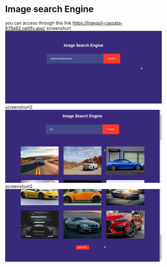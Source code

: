 # Image search Engine
you can access through this link
https://tranquil-cassata-679a92.netlify.app/
screenshort
![Alt text](/2.png "optional title")
screenshort2
![Alt text](/1.png "optional title")
screenshort2
![Alt text](/3.png "optional title")
